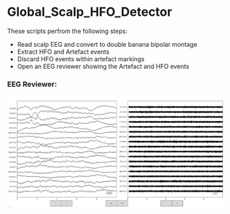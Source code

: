 # Global_Scalp_HFO_Detector
These scripts perfrom the following steps:

- Read scalp EEG and convert to double banana bipolar montage
- Extract HFO and Artefact events
- Discard HFO events within artefact markings
- Open an EEG reviewer showing the Artefact and HFO events

### EEG Reviewer:
![Alt text](Images/EEG_Review_Wdw.png "EEG Review")
